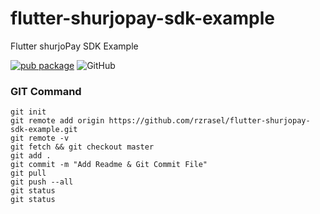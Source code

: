 # flutter-shurjopay-sdk-example
Flutter shurjoPay SDK Example

[![pub package](https://img.shields.io/pub/v/shurjopay_sdk.svg)](https://pub.dartlang.org/packages/shurjopay_sdk)
![GitHub](https://img.shields.io/github/license/rzrasel/flutter-shurjopay-sdk-example.svg)

### GIT Command
```git_command
git init
git remote add origin https://github.com/rzrasel/flutter-shurjopay-sdk-example.git
git remote -v
git fetch && git checkout master
git add .
git commit -m "Add Readme & Git Commit File"
git pull
git push --all
git status
git status
```